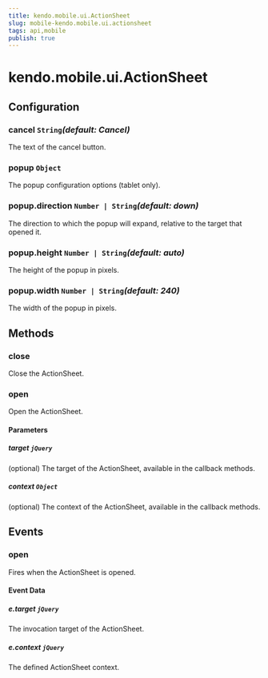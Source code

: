 ```yaml
---
title: kendo.mobile.ui.ActionSheet
slug: mobile-kendo.mobile.ui.actionsheet
tags: api,mobile
publish: true
---
```


# kendo.mobile.ui.ActionSheet

## Configuration

### cancel `String`*(default: Cancel)*

 The text of the cancel button.

### popup `Object`

The popup configuration options (tablet only).

### popup.direction `Number | String`*(default: down)*

 The direction to which the popup will expand, relative to the target that opened it.

### popup.height `Number | String`*(default: auto)*

 The height of the popup in pixels.

### popup.width `Number | String`*(default: 240)*

 The width of the popup in pixels.

## Methods

### close

Close the ActionSheet.

### open

Open the ActionSheet.

#### Parameters

##### target `jQuery`

(optional) The target of the ActionSheet, available in the callback methods.

##### context `Object`

(optional) The context of the ActionSheet, available in the callback methods.

## Events

### open

Fires when the ActionSheet is opened.

#### Event Data

##### e.target `jQuery`

The invocation target of the ActionSheet.

##### e.context `jQuery`

The defined ActionSheet context.
